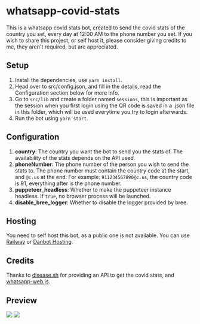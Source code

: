 # whatsapp-covid-stats
This is a whatsapp covid stats bot, created to send the covid stats of the country you set, every day at 12:00 AM to the phone number you set. 
If you wish to share this project, or self host it, please consider giving credits to me, they aren't required, but are appreciated.

## Setup
1. Install the dependencies, use `yarn install`.
2. Head over to src/config.json, and fill in the details, read the Configuration section below for more info.
3. Go to `src/lib` and create a folder named `sessions`, this is important as the session when you first login using the QR code is saved in a .json file in this folder, which will be used everytime you try to login afterwards.
4. Run the bot using `yarn start`.

## Configuration
1. **country**: The country you want the bot to send you the stats of. The availability of the stats depends on the API used.
2. **phoneNumber**: The phone number of the person you wish to send the stats to. The phone number must contain the country code at the start, and `@c.us` at the end. For example: `911234567890@c.us`, the country code is 91, everything after is the phone number.
3. **puppeteer_headless**: Whether to make the puppeteer instance headless. If `true`, no browser process will be launched.
4. **disable_bree_logger**: Whether to disable the logger provided by bree.

## Hosting
You need to self host this bot, as a public one is not available. You can use [Railway](https://railway.app) or [Danbot Hosting](https://discord.gg/dbh).

## Credits
Thanks to [disease.sh](https://disease.sh) for providing an API to get the covid stats, and [whatsapp-web.js](https://npmjs.com/whatsapp-web.js).

## Preview
![](https://i.imgur.com/XPomZzj.png)
![](https://i.imgur.com/89oqCmP.png)